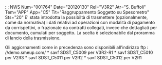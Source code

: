  :  : NWS Num="001764" Date="20120130" Rel="V3R2" Atr="S. Buffoli" Tem="APP" App="C5" Tit="Raggruppamento Soggetto su Spesometro" Sts="20"
E' stata introdotta la possibiltà di trasmettere (opzionalmente, come da normativa) i dati relativi
ad operazioni con modalità di pagamento da corrispettivi, o frazionate da contratti collegati, invece che dettagliati per documento, cumulati per soggetto. La scelta è selezionabile dal proramma di lancio della trasmissione.

Gli aggiornamenti come in precedenza sono disponibili all'indirizzo ftp : //demo.smeup.com/ \* savf SDST_C5009 per V3R2-R1
\* savf SDST_C5010 per V2R3
\* savf SDST_C5011 per V2R2
\* savf SDST_C5012 per V2R1

